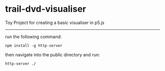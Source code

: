 # trail-dvd-visualiser
Toy Project for creating a basic visualiser in p5.js

--------

run the following command:

```npm install -g http-server```

then navigate into the public directory and run:

```http-server ./```